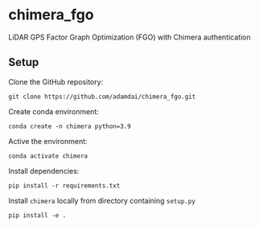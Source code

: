 # chimera_fgo

LiDAR GPS Factor Graph Optimization (FGO) with Chimera authentication

## Setup

Clone the GitHub repository:

    git clone https://github.com/adamdai/chimera_fgo.git

Create conda environment:

    conda create -n chimera python=3.9

Active the environment:
   
    conda activate chimera
    
Install dependencies:

    pip install -r requirements.txt
   
Install `chimera` locally from directory containing `setup.py`
   
    pip install -e .
